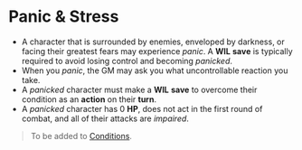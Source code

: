 # Panic & Stress

- A character that is surrounded by enemies, enveloped by darkness, or facing their greatest fears may experience _panic_. A **WIL** **save** is typically required to avoid losing control and becoming _panicked_.
- When you *panic*, the GM may ask you what uncontrollable reaction you take.
- A _panicked_ character must make a **WIL** **save** to overcome their condition as an **action** on their **turn**.
- A _panicked_ character has 0 **HP**, does not act in the first round of combat, and all of their attacks are _impaired_.  

> To be added to [Conditions](https://terra-campaigns.github.io/degenesis/systems/#deprivation--fatigue).
